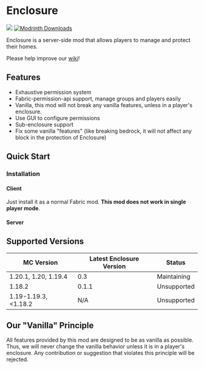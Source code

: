 # Enclosure

[![](https://cf.way2muchnoise.eu/short_enclosure.svg)](https://www.curseforge.com/minecraft/mc-mods/enclosure)
[![Modrinth Downloads](https://img.shields.io/badge/dynamic/json?color=1bd96a&label=Modrinth&query=downloads&suffix=%20Downloads&url=https://api.modrinth.com/v2/project/enclosure)](https://modrinth.com/mod/enclosure)

Enclosure is a server-side mod that allows players to manage and protect their homes.

Please help improve our [wiki](https://enclosure.fandom.com/wiki/Enclosure_Wiki)!

## Features
- Exhaustive permission system
- Fabric-permission-api support, manage groups and players easily
- Vanilla, this mod will not break any vanilla features, unless in a player's enclosure.
- Use GUI to configure permissions
- Sub-enclosure support
- Fix some vanilla "features" (like breaking bedrock, it will not affect any block in the protection of Enclosure)

## Quick Start

### Installation

#### Client

Just install it as a normal Fabric mod. **This mod does not work in single player mode**.

#### Server

<!-- TODO: Add a link to the latest release -->

## Supported Versions

| MC Version            | Latest Enclosure Version | Status      |
|-----------------------|--------------------------|-------------|
| 1.20.1, 1.20, 1.19.4  | 0.3                      | Maintaining |
| 1.18.2                | 0.1.1                    | Unsupported |
| 1.19-1.19.3, \<1.18.2 | N/A                      | Unsupported |

## Our "Vanilla" Principle

All features provided by this mod are designed to be as vanilla as possible.
Thus, we will never change the vanilla behavior unless it is in a player's enclosure.
Any contribution or suggestion that violates this principle will be rejected.
